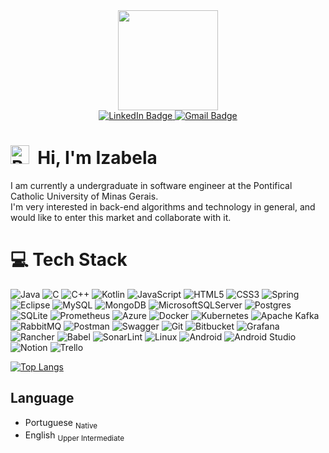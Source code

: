 
<div id="header" align="center">
  <img src="https://media.giphy.com/media/zijzKcHeOfP72RCers/giphy.gif" width="160"/>
</div>
<div id="badges" align="center">
      <a href="https://www.linkedin.com/in/izabela-cec%C3%ADlia-652a85219">
        <img src="https://img.shields.io/badge/LinkedIN-blue?style=for-the-badge&logo=linkedin&logoColor=white" alt="LinkedIn Badge"/>
      </a>
      <a href="mailto:izabelacecilia275@gmail.com" >
        <img src="https://img.shields.io/badge/Gmail-white?style=for-the-badge&logo=gmail&logoColor=red" alt="Gmail Badge"/>
      </a>
</div>
<div id="badges" align="center">
      <img src="https://komarev.com/ghpvc/?username=your-github-icecilia007&style=flat-square&color=lightgrey" alt=""/>
</div>

#   <img src="https://cdn-icons-png.flaticon.com/512/206/206597.png" title="Nacionalidade" alt="Brazil" width="30" height="30"/>&nbsp; **Hi**, I'm Izabela

  I am currently a undergraduate in software engineer at the Pontifical Catholic University of Minas Gerais.<br>I'm very interested in back-end algorithms and technology in general, and would like to enter this market and collaborate with it.

# 💻 Tech Stack

![Java](https://img.shields.io/badge/java-%23ED8B00.svg?style=for-the-badge&logo=openjdk&logoColor=white) ![C](https://img.shields.io/badge/c-%2300599C.svg?style=for-the-badge&logo=c&logoColor=white) ![C++](https://img.shields.io/badge/c++-%2300599C.svg?style=for-the-badge&logo=c%2B%2B&logoColor=white) ![Kotlin](https://img.shields.io/badge/kotlin-%237F52FF.svg?style=for-the-badge&logo=kotlin&logoColor=white) ![JavaScript](https://img.shields.io/badge/javascript-%23323330.svg?style=for-the-badge&logo=javascript&logoColor=%23F7DF1E) ![HTML5](https://img.shields.io/badge/html5-%23E34F26.svg?style=for-the-badge&logo=html5&logoColor=white) ![CSS3](https://img.shields.io/badge/css3-%231572B6.svg?style=for-the-badge&logo=css3&logoColor=white) ![Spring](https://img.shields.io/badge/spring-%236DB33F.svg?style=for-the-badge&logo=spring&logoColor=white) ![Eclipse](https://img.shields.io/badge/Eclipse-FE7A16.svg?style=for-the-badge&logo=Eclipse&logoColor=white) ![MySQL](https://img.shields.io/badge/mysql-%2300f.svg?style=for-the-badge&logo=mysql&logoColor=white) ![MongoDB](https://img.shields.io/badge/MongoDB-%234ea94b.svg?style=for-the-badge&logo=mongodb&logoColor=white) ![MicrosoftSQLServer](https://img.shields.io/badge/Microsoft%20SQL%20Server-CC2927?style=for-the-badge&logo=microsoft%20sql%20server&logoColor=white) ![Postgres](https://img.shields.io/badge/postgres-%23316192.svg?style=for-the-badge&logo=postgresql&logoColor=white) ![SQLite](https://img.shields.io/badge/sqlite-%2307405e.svg?style=for-the-badge&logo=sqlite&logoColor=white) ![Prometheus](https://img.shields.io/badge/Prometheus-E6522C?style=for-the-badge&logo=Prometheus&logoColor=white) ![Azure](https://img.shields.io/badge/azure-%230072C6.svg?style=for-the-badge&logo=microsoftazure&logoColor=white) ![Docker](https://img.shields.io/badge/docker-%230db7ed.svg?style=for-the-badge&logo=docker&logoColor=white) ![Kubernetes](https://img.shields.io/badge/kubernetes-%23326ce5.svg?style=for-the-badge&logo=kubernetes&logoColor=white) ![Apache Kafka](https://img.shields.io/badge/Apache%20Kafka-000?style=for-the-badge&logo=apachekafka) ![RabbitMQ](https://img.shields.io/badge/Rabbitmq-FF6600?style=for-the-badge&logo=rabbitmq&logoColor=white) ![Postman](https://img.shields.io/badge/Postman-FF6C37?style=for-the-badge&logo=postman&logoColor=white) ![Swagger](https://img.shields.io/badge/-Swagger-%23Clojure?style=for-the-badge&logo=swagger&logoColor=white) ![Git](https://img.shields.io/badge/git-%23F05033.svg?style=for-the-badge&logo=git&logoColor=white) ![Bitbucket](https://img.shields.io/badge/bitbucket-%230047B3.svg?style=for-the-badge&logo=bitbucket&logoColor=white) ![Grafana](https://img.shields.io/badge/grafana-%23F46800.svg?style=for-the-badge&logo=grafana&logoColor=white) ![Rancher](https://img.shields.io/badge/rancher-%230075A8.svg?style=for-the-badge&logo=rancher&logoColor=white) ![Babel](https://img.shields.io/badge/Babel-F9DC3e?style=for-the-badge&logo=babel&logoColor=black) ![SonarLint](https://img.shields.io/badge/SonarLint-CB2029?style=for-the-badge&logo=SONARLINT&logoColor=white) ![Linux](https://img.shields.io/badge/Linux-FCC624?style=for-the-badge&logo=linux&logoColor=black) ![Android](https://img.shields.io/badge/Android-3DDC84?style=for-the-badge&logo=android&logoColor=white) ![Android Studio](https://img.shields.io/badge/Android%20Studio-3DDC84.svg?style=for-the-badge&logo=android-studio&logoColor=white) ![Notion](https://img.shields.io/badge/Notion-%23000000.svg?style=for-the-badge&logo=notion&logoColor=white) ![Trello](https://img.shields.io/badge/Trello-%23026AA7.svg?style=for-the-badge&logo=Trello&logoColor=white)

[![Top Langs](https://github-readme-stats.vercel.app/api/top-langs/?username=icecilia007&layout=compact&theme=tokyonight)](https://github.com/anuraghazra/github-readme-stats)

## Language
- Portuguese 	<sub> Native </sub>
- English 	<sub> Upper Intermediate </sub>

